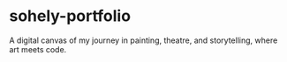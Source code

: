 # sohely-portfolio
A digital canvas of my journey in painting, theatre, and storytelling, where art meets code.
